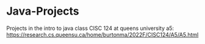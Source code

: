 # Java-Projects
Projects in the intro to java class CISC 124 at queens university
a5: https://research.cs.queensu.ca/home/burtonma/2022F/CISC124/A5/A5.html
